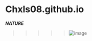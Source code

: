 # Chxls08.github.io
***NATURE***

>>>>>![image](https://user-images.githubusercontent.com/118231409/202324926-e598ba93-34e3-4d0d-a160-41f3e2a7bf53.png)
